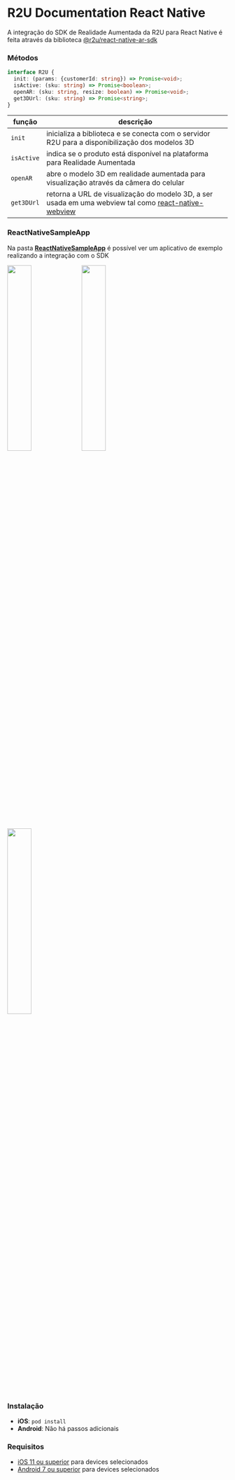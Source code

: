 # R2U Documentation React Native

A integração do SDK de Realidade Aumentada da R2U para React Native é feita através da biblioteca [@r2u/react-native-ar-sdk](https://www.npmjs.com/package/@r2u/react-native-ar-sdk)

### Métodos

```typescript
interface R2U {
  init: (params: {customerId: string}) => Promise<void>;
  isActive: (sku: string) => Promise<boolean>;
  openAR: (sku: string, resize: boolean) => Promise<void>;
  get3DUrl: (sku: string) => Promise<string>;
}
```

| função | descrição |
| ------ | --------- |
| `init` | inicializa a biblioteca e se conecta com o servidor R2U para a disponibilização dos modelos 3D |
| `isActive` | indica se o produto está disponível na plataforma para Realidade Aumentada |
| `openAR` | abre o modelo 3D em realidade aumentada para visualização através da câmera do celular |
| `get3DUrl` | retorna a URL de visualização do modelo 3D, a ser usada em uma webview tal como [react-native-webview](https://github.com/react-native-community/react-native-webview) |

### ReactNativeSampleApp

Na pasta [**ReactNativeSampleApp**](./ReactNativeSampleApp/) é possível ver um aplicativo de exemplo realizando a integração com o SDK

<p float="left">
  <img src="https://real2u-public-assets.s3.amazonaws.com/react-native-ar-sdk/rn-ar-sdk-1.PNG" width="33%"/>
  <img src="https://real2u-public-assets.s3.amazonaws.com/react-native-ar-sdk/rn-ar-sdk-2.JPG" width="33%"/>
  <img src="https://media.giphy.com/media/Kc85TsAaR3B0ChazPV/giphy.gif" width="33%"/>
</p>

### Instalação 

- **iOS**: `pod install`
- **Android**: Não há passos adicionais

### Requisitos

- [iOS 11 ou superior](https://www.apple.com/br/augmented-reality/) para devices selecionados
- [Android 7 ou superior](https://developers.google.com/ar/discover/supported-devices) para devices selecionados
